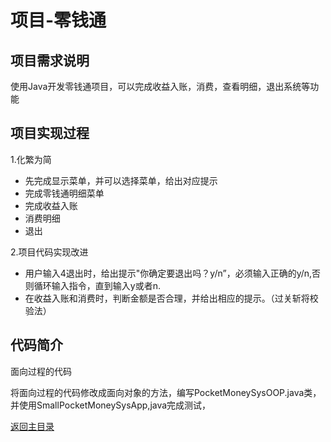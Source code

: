 # 项目-零钱通

## 项目需求说明

使用Java开发零钱通项目，可以完成收益入账，消费，查看明细，退出系统等功能


## 项目实现过程
1.化繁为简  
  - 先完成显示菜单，并可以选择菜单，给出对应提示  
  - 完成零钱通明细菜单
  - 完成收益入账  
  - 消费明细  
  - 退出
  
2.项目代码实现改进
- 用户输入4退出时，给出提示"你确定要退出吗？y/n”，必须输入正确的y/n,否则循环输入指令，直到输入y或者n.  
- 在收益入账和消费时，判断金额是否合理，并给出相应的提示。（过关斩将校验法）  

## 代码简介
面向过程的代码 

将面向过程的代码修改成面向对象的方法，编写PocketMoneySysOOP.java类，并使用SmallPocketMoneySysApp,java完成测试，

[返回主目录](https://github.com/92rw/Java-Study-Notes/tree/main)
